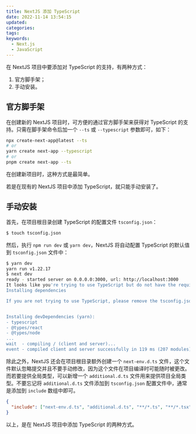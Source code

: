 ```yaml
---
title: NextJS 添加 TypeScript
date: 2022-11-14 13:54:15
updated:
categories:
tags:
keywords:
  - Next.js
  - JavaScript
---
```


在 NextJS 项目中要添加对 TypeScript 的支持，有两种方式：

1. 官方脚手架；
2. 手动安装。

<!-- more -->

## 官方脚手架

在创建新的 NextJS 项目时，可方便的通过官方脚手架来获得对 TypeScript 的支持。只需在脚手架命令后加一个 `--ts` 或 `--typescript` 参数即可，如下：

```bash
npx create-next-app@latest --ts
# or
yarn create next-app --typescript
# or
pnpm create next-app --ts
```

在创建新项目时，这种方式是最简单。

若是在现有的 NextJS 项目中添加 TypeScript，就只能手动安装了。

## 手动安装

首先，在项目根目录创建 TypeScript 的配置文件 `tsconfig.json`：

```bash
$ touch tsconfig.json
```

然后，执行 `npm run dev` 或 `yarn dev`，NextJS 将自动配置 TypeScript 的默认值到 `tsconfig.json` 文件中：

```bash
$ yarn dev
yarn run v1.22.17
$ next dev
ready - started server on 0.0.0.0:3000, url: http://localhost:3000
It looks like you're trying to use TypeScript but do not have the required package(s) installed.
Installing dependencies

If you are not trying to use TypeScript, please remove the tsconfig.json file from your package root (and any TypeScript files in your pages directory).


Installing devDependencies (yarn):
- typescript
- @types/react
- @types/node
...
wait  - compiling / (client and server)...
event - compiled client and server successfully in 119 ms (207 modules)
```

除此之外，NextJS 还会在项目根目录额外创建一个 `next-env.d.ts` 文件，这个文件默认忽略提交并且不要手动修改，因为这个文件在项目编译时可能随时被更改。而若要提供全局类型，可以新增一个 `additional.d.ts` 文件用来提供项目全局类型。不要忘记将 `additional.d.ts` 文件添加到 `tsconfig.json` 配置文件中，通常是添加到 `include` 数组中即可。

```json
{
  "include": ["next-env.d.ts", "additional.d.ts", "**/*.ts", "**/*.tsx"]
}
```

以上，是在 NextJS 项目中添加 TypeScript 的两种方式。
